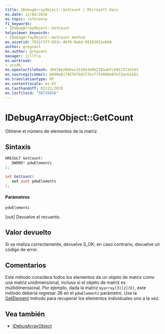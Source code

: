 ```yaml
---
title: IDebugArrayObject::GetCount | Microsoft Docs
ms.date: 11/04/2016
ms.topic: reference
f1_keywords:
- IDebugArrayObject::GetCount
helpviewer_keywords:
- IDebugArrayObject::GetCount method
ms.assetid: 7931f3f7-033c-4bf8-8abd-95183952ebb0
author: gregvanl
ms.author: gregvanl
manager: jillfra
ms.workload:
- vssdk
ms.openlocfilehash: 30419e20b6ac1519e3d9b278aabfcb012372d193
ms.sourcegitcommit: b0d8e61745f67bd1f7ecf7fe080a0fe73ac6a181
ms.translationtype: MT
ms.contentlocale: es-ES
ms.lasthandoff: 02/22/2019
ms.locfileid: "56715016"
---
```

# <a name="idebugarrayobjectgetcount"></a>IDebugArrayObject::GetCount
Obtiene el número de elementos de la matriz.

## <a name="syntax"></a>Sintaxis

```cpp
HRESULT GetCount( 
   DWORD* pdwElements
);
```

```csharp
int GetCount(
   out uint pdwElements
);
```

#### <a name="parameters"></a>Parámetros
 `pdwElements`

 [out] Devuelve el recuento.

## <a name="return-value"></a>Valor devuelto
 Si se realiza correctamente, devuelve S_OK; en caso contrario, devuelve un código de error.

## <a name="remarks"></a>Comentarios
 Este método considera todos los elementos de un objeto de matriz como una matriz unidimensional, incluso si el objeto de matriz es multidimensional. Por ejemplo, dada la matriz `myarray[3][2][6]`, este método debería regresar 36 en el `pdwElements` parámetro. Use la [GetElement](../../../extensibility/debugger/reference/idebugarrayobject-getelement.md) método para recuperar los elementos individuales uno a la vez.

## <a name="see-also"></a>Vea también
- [IDebugArrayObject](../../../extensibility/debugger/reference/idebugarrayobject.md)